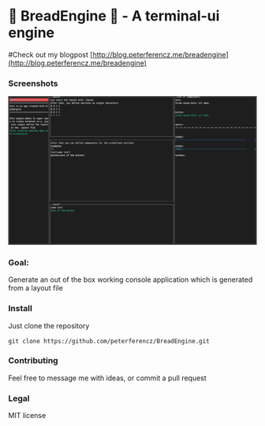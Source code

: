 # 🍞 BreadEngine 🍞 - A terminal-ui engine

#Check out my blogpost
[http://blog.peterferencz.me/breadengine](http://blog.peterferencz.me/breadengine)

### Screenshots
![Screenshot1](./images/breadengine.png)

###  Goal:
Generate an out of the box working console application which is generated from a layout file

### Install
Just clone the repository
```
git clone https://github.com/peterferencz/BreadEngine.git
```

### Contributing
Feel free to message me with ideas, or commit a pull request

### Legal
MIT license
